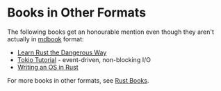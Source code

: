 # Books in Other Formats

The following books get an honourable mention even though they aren't actually in
[mdbook](https://github.com/rust-lang/mdBook) format:

* [Learn Rust the Dangerous Way](http://cliffle.com/p/dangerust/)
* [Tokio Tutorial](https://tokio.rs/tokio/tutorial) - event-driven, non-blocking I/O
* [Writing an OS in Rust](https://os.phil-opp.com/)

For more books in other formats, see [Rust
Books](https://github.com/sger/RustBooks).
